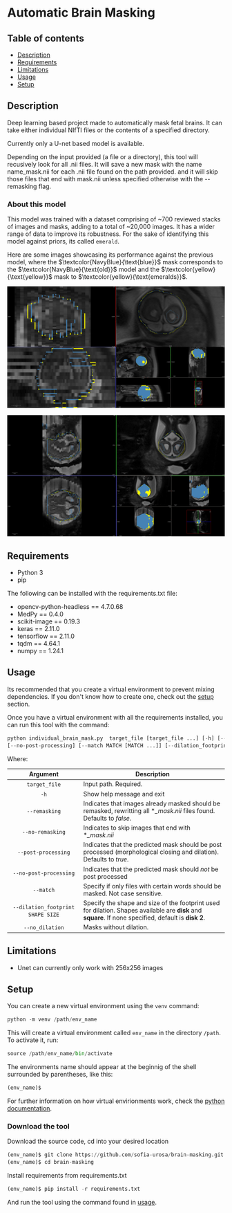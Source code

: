 # Automatic Brain Masking

## Table of contents

* [Description](#description)
* [Requirements](#requirements)
* [Limitations](#limitations)
* [Usage](#usage)
* [Setup](#setup)

## Description

Deep learning based project made to automatically mask fetal brains. It can take either individual NIfTI files or the contents
of a specified directory.

Currently only a U-net based model is available.

Depending on the input provided (a file or a directory), this tool will recusively look for all .nii files. 
It will save a new mask with the name name_mask.nii for each .nii file found on the path provided. and it 
will skip those files that end with mask.nii unless specified otherwise with the --remasking flag.

### About this model

This model was trained with a dataset comprising of ~700 reviewed stacks of images and masks, adding to a total of ~20,000 images. 
It has a wider range of data to improve its robustness. For the sake of identifying this model against priors, its called `emerald`.

Here are some images showcasing its performance against the previous model, where the $\textcolor{NavyBlue}{\text{blue}}$ mask corresponds to the $\textcolor{NavyBlue}{\text{old}}$ model and the $\textcolor{yellow}{\text{yellow}}$ mask to $\textcolor{yellow}{\text{emeralds}}$.


![image1](image1.png)


![image2](image2.png)


## Requirements

- Python 3
- pip

The following can be installed with the requirements.txt file:

- opencv-python-headless == 4.7.0.68
- MedPy == 0.4.0
- scikit-image == 0.19.3
- keras == 2.11.0
- tensorflow == 2.11.0
- tqdm == 4.64.1
- numpy == 1.24.1

## Usage

Its recommended that you create a virtual environment to prevent mixing dependencies. If you don't know how to create one,
check out the [setup](#setup) section.

Once you have a virtual environment with all the requirements installed, you can run this tool with the command:

```python
python individual_brain_mask.py  target_file [target_file ...] [-h] [--remasking] [--no-remasking] [--post-processing] \
[--no-post-processing] [--match MATCH [MATCH ...]] [--dilation_footprint SHAPE SIZE] [--no_dilation]
```
                        
Where:
   
|              Argument             | Description                                                                                                                                              |
|:---------------------------------:|----------------------------------------------------------------------------------------------------------------------------------------------------------|
|           `target_file`           | Input path. Required.                                                                                                                                    |
|                `-h`               | Show help message and exit                                                                                                                               |
|           `--remasking`           | Indicates that images already masked should be remasked, rewritting all **_mask.nii* files found. Defaults to  *false*.                                 |
|          `--no-remasking`         | Indicates to skip images that end with **_mask.nii*                                                                                                      |
|        `--post-processing`        | Indicates that the predicted mask should be post processed (morphological closing and dilation). Defaults to  *true*.                                    |
|       `--no-post-processing`      | Indicates that the predicted mask should *not* be post processed                                                                                         |
|             `--match`             | Specify if only files with certain words should be masked. Not case sensitive.                                                                           |
| `--dilation_footprint SHAPE SIZE` | Specify the shape and size of the footprint used for dilation. Shapes available are  **disk** and **square**. If none specified, default is **disk 2**. |
|         `--no_dilation`           | Masks without dilation.                                                                                                                                  |

## Limitations
- Unet can currently only work with 256x256 images

## Setup

You can create a new virtual environment using the `venv` command:

```python
python -m venv /path/env_name
```
    
This will create a virtual environment called `env_name` in the directory `/path`.
To activate it, run:

```python
source /path/env_name/bin/activate
```

The environments name should appear at the beginnig of the shell surrounded by parentheses, like this:

```python
(env_name)$
```
    
For further information on how virtual envirionments work, check the [python documentation](https://docs.python.org/3/library/venv.html).
    
### Download the tool

Download the source code, cd into your desired location

```python
(env_name)$ git clone https://github.com/sofia-urosa/brain-masking.git
(env_name)$ cd brain-masking
```

Install requirements from requirements.txt

```python
(env_name)$ pip install -r requirements.txt
```
    
 And run the tool using the command found in [usage](#usage).
